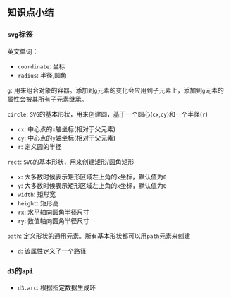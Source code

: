 ## 知识点小结
### `svg`标签
英文单词：  
* `coordinate`: 坐标
* `radius`: 半径,圆角

`g`: 用来组合对象的容器。添加到`g`元素的变化会应用到子元素上，添加到`g`元素的属性会被其所有子元素继承。

`circle`: `SVG`的基本形状，用来创建圆，基于一个圆心(`cx`,`cy`)和一个半径(`r`)    
* `cx`: 中心点的`x`轴坐标(相对于父元素)  
* `cy`: 中心点的`y`轴坐标(相对于父元素)  
* `r`: 定义圆的半径

`rect`:  `SVG`的基本形状，用来创建矩形/圆角矩形
* `x`: 大多数时候表示矩形区域左上角的`x`坐标，默认值为`0`  
* `y`: 大多数时候表示矩形区域左上角的`x`坐标，默认值为`0`  
* `width`: 矩形宽  
* `height`: 矩形高
* `rx`: 水平轴向圆角半径尺寸  
* `ry`: 数值轴向圆角半径尺寸
 
`path`:  定义形状的通用元素。所有基本形状都可以用`path`元素来创建
* `d`: 该属性定义了一个路径

### `d3`的`api`
* `d3.arc`: 根据指定数据生成环
